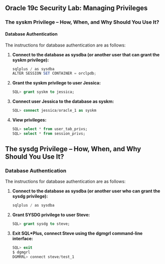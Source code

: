 
## Oracle 19c Security Lab: Managing Privileges

### The syskm Privilege – How, When, and Why Should You Use It?
#### Database Authentication

The instructions for database authentication are as follows:

1. **Connect to the database as sysdba (or another user that can grant the syskm privilege):**
   ```powershell
   sqlplus / as sysdba
   ALTER SESSION SET CONTAINER = orclpdb;
   ```

2. **Grant the syskm privilege to user Jessica:**
   ```sql
   SQL> grant syskm to jessica;
   ```

3. **Connect user Jessica to the database as syskm:**
   ```sql
   SQL> connect jessica/oracle_1 as syskm
   ```

4. **View privileges:**
   ```sql
   SQL> select * from user_tab_privs;
   SQL> select * from session_privs;
   ```

## The sysdg Privilege – How, When, and Why Should You Use It?
### Database Authentication
The instructions for database authentication are as follows:

1. **Connect to the database as sysdba (or another user who can grant the sysdg privilege):**
   ```powershell
   sqlplus / as sysdba
   ```

2. **Grant SYSDG privilege to user Steve:**
   ```sql
   SQL> grant sysdg to steve;
   ```

3. **Exit SQL*Plus, connect Steve using the dgmgrl command-line interface:**
   ```powershell
   SQL> exit
   $ dgmgrl
   DGMRRL> connect steve/test_1
   ```
